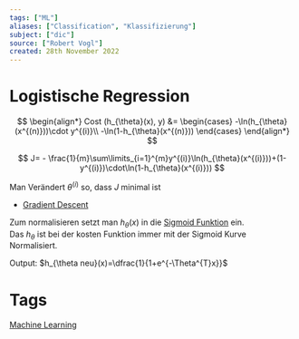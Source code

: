 ```yaml
---
tags: ["ML"]
aliases: ["Classification", "Klassifizierung"]
subject: ["dic"]
source: ["Robert Vogl"]
created: 28th November 2022
---
```


# Logistische Regression

$$
\begin{align*}
Cost (h_{\theta}(x), y) &=
\begin{cases}
-\ln(h_{\theta}(x^{(n)}))\cdot y^{(i)}\\
-\ln(1-h_{\theta}(x^{(n)}))
\end{cases}
\end{align*}
$$

$$
J= - \frac{1}{m}\sum\limits_{i=1}^{m}y^{(i)}\ln(h_{\theta}(x^{(i)}))+(1-y^{(i)})\cdot\ln(1-h_{\theta}(x^{(i)}))
$$

Man Verändert $\theta^{(i)}$ so, dass $J$ minimal ist
- [Gradient Descent](../Softwareentwicklung/ds-algo/Gradient%20Descent.md)

Zum normalisieren setzt man $h_{\theta}(x)$ in die [Sigmoid Funktion](Sigmoid%20Funktion.md) ein.  
Das $h_{\theta}$ ist bei der kosten Funktion immer mit der Sigmoid Kurve Normalisiert.

Output: $h_{\theta neu}(x)=\dfrac{1}{1+e^{-\Theta^{T}x}}$

# Tags

[Machine Learning](Machine%20Learning.md)